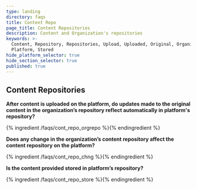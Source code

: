 ```yaml
---
type: landing
directory: faqs
title: Content Repo
page_title: Content Repositories
description: Content and Organization's repositories
keywords: >-
  Content, Repository, Repositories, Upload, Uploaded, Original, Organization,
  Platform, Stored 
hide_platform_selector: true
hide_section_selector: true
published: true
---
```


## Content Repositories

**After content is uploaded on the platform, do updates made to the original content in the organization’s repository reflect automatically in platform's repository?**

{% ingredient /faqs/cont_repo_orgrepo %}{% endingredient %}

**Does any change in the organization’s content repository affect the content repository on the platform?**

{% ingredient /faqs/cont_repo_chng %}{% endingredient %}

**Is the content provided stored in platform’s repository?**

{% ingredient /faqs/cont_repo_store %}{% endingredient %}
